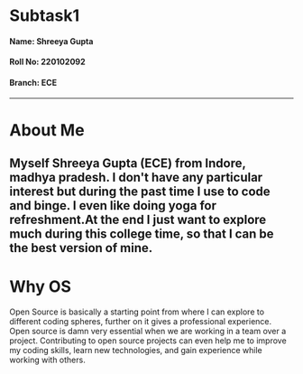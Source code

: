 # Subtask1
#### Name: Shreeya Gupta
#### Roll No: 220102092
#### Branch: ECE
-----
# About Me
Myself Shreeya Gupta (ECE) from Indore, madhya pradesh. I don't have any particular interest but during the past time I use to code and binge. I even like doing yoga for refreshment.At the end I just want to explore much during this college time, so that I can be the best version of mine.
-----
# Why OS
Open Source is basically a starting point from where I can explore to different coding spheres, further on it gives a professional experience. Open source is damn very essential when we are working in a team over a project.  Contributing to open source projects can even help me to improve my coding skills, learn new technologies, and gain experience while working with others.